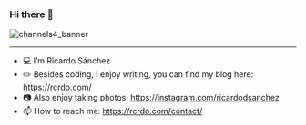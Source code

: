 ### Hi there 👋
![channels4_banner](https://github.com/ricardodsanchez/ricardodsanchez/assets/395216/05b2151c-2ad5-46a1-8794-c746997ced17)
***
- :computer: I’m Ricardo Sánchez
- :pencil2: Besides coding, I enjoy writing, you can find my blog here: https://rcrdo.com/
- :camera: Also enjoy taking photos: https://instagram.com/ricardodsanchez
- :mailbox: How to reach me: https://rcrdo.com/contact/

